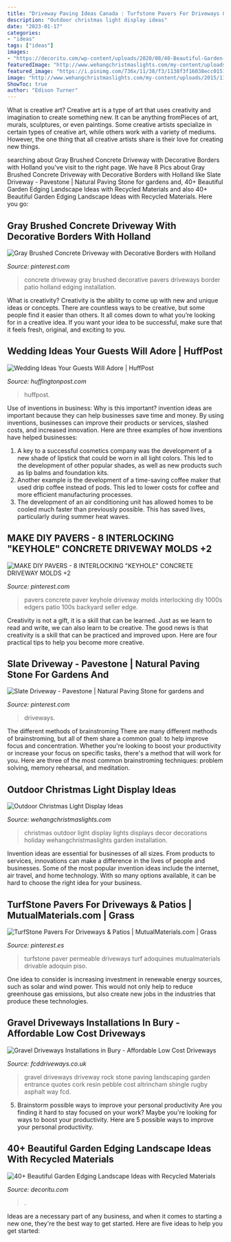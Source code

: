 ```yaml
---
title: "Driveway Paving Ideas Canada : Turfstone Pavers For Driveways &amp; Patios"
description: "Outdoor christmas light display ideas"
date: "2023-01-17"
categories:
- "ideas"
tags: ["ideas"]
images:
- "https://decoritu.com/wp-content/uploads/2020/08/40-Beautiful-Garden-Edging-Landscape-Ideas-with-Recycled-Materials-30.jpg"
featuredImage: "http://www.wehangchristmaslights.com/my-content/uploads/2015/11/12183835_933518293405777_8865694938728265210_o.jpg"
featured_image: "https://i.pinimg.com/736x/11/38/f3/1138f3f16038ecc0151be56461d9101a--concrete-driveways-holland.jpg"
image: "http://www.wehangchristmaslights.com/my-content/uploads/2015/11/12183835_933518293405777_8865694938728265210_o.jpg"
ShowToc: true
author: "Edison Turner"
---
```



What is creative art?
Creative art is a type of art that uses creativity and imagination to create something new. It can be anything fromPieces of art, murals, sculptures, or even paintings. Some creative artists specialize in certain types of creative art, while others work with a variety of mediums. However, the one thing that all creative artists share is their love for creating new things.

	

		
searching about Gray Brushed Concrete Driveway with Decorative Borders with Holland you've visit to the right page. We have 8 Pics about Gray Brushed Concrete Driveway with Decorative Borders with Holland like Slate Driveway - Pavestone | Natural Paving Stone for gardens and, 40+ Beautiful Garden Edging Landscape Ideas with Recycled Materials and also 40+ Beautiful Garden Edging Landscape Ideas with Recycled Materials. Here you go:
		
    
## Gray Brushed Concrete Driveway With Decorative Borders With Holland

<img loading=lazy src="https://i.pinimg.com/736x/11/38/f3/1138f3f16038ecc0151be56461d9101a--concrete-driveways-holland.jpg" onerror="this.onerror=null;this.src='https://tse2.mm.bing.net/th?id=OIP.NhVTbcDO9bMi8SUucJJ7CgHaLH&amp;pid=15.1';" alt="Gray Brushed Concrete Driveway with Decorative Borders with Holland">

_Source: pinterest.com_

>concrete driveway gray brushed decorative pavers driveways border patio holland edging installation. 

	

What is creativity?
Creativity is the ability to come up with new and unique ideas or concepts. There are countless ways to be creative, but some people find it easier than others. It all comes down to what you’re looking for in a creative idea. If you want your idea to be successful, make sure that it feels fresh, original, and exciting to you.

    
## Wedding Ideas Your Guests Will Adore | HuffPost

<img loading=lazy src="http://i.huffpost.com/gen/1251634/images/o-WEDDING-IDEAS-facebook.jpg" onerror="this.onerror=null;this.src='https://tse2.mm.bing.net/th?id=OIP.kCo9c0-Ju2qmsjf2wEyFuQHaLH&amp;pid=15.1';" alt="Wedding Ideas Your Guests Will Adore | HuffPost">

_Source: huffingtonpost.com_

>huffpost. 

	

Use of inventions in business: Why is this important?
invention ideas are important because they can help businesses save time and money. By using inventions, businesses can improve their products or services, slashed costs, and increased innovation. Here are three examples of how inventions have helped businesses: 
1. A key to a successful cosmetics company was the development of a new shade of lipstick that could be worn in all light colors. This led to the development of other popular shades, as well as new products such as lip balms and foundation kits. 
2. Another example is the development of a time-saving coffee maker that used drip coffee instead of pods. This led to lower costs for coffee and more efficient manufacturing processes.
3. The development of an air conditioning unit has allowed homes to be cooled much faster than previously possible. This has saved lives, particularly during summer heat waves.

    
## MAKE DIY PAVERS - 8 INTERLOCKING &quot;KEYHOLE&quot; CONCRETE DRIVEWAY MOLDS +2

<img loading=lazy src="https://i.pinimg.com/736x/f1/8d/11/f18d1130abb143de251bde32f2573347.jpg" onerror="this.onerror=null;this.src='https://tse2.mm.bing.net/th?id=OIP.0EsFunyG7avWWX6cqBZRNgHaJ4&amp;pid=15.1';" alt="MAKE DIY PAVERS - 8 INTERLOCKING &quot;KEYHOLE&quot; CONCRETE DRIVEWAY MOLDS +2">

_Source: pinterest.com_

>pavers concrete paver keyhole driveway molds interlocking diy 1000s edgers patio 100s backyard seller edge. 

	

Creativity is not a gift, it is a skill that can be learned. Just as we learn to read and write, we can also learn to be creative. The good news is that creativity is a skill that can be practiced and improved upon. Here are four practical tips to help you become more creative.

    
## Slate Driveway - Pavestone | Natural Paving Stone For Gardens And

<img loading=lazy src="https://i.pinimg.com/736x/1b/e6/30/1be63083fed09ced8f1b36db9c86219a.jpg" onerror="this.onerror=null;this.src='https://tse2.mm.bing.net/th?id=OIP.V_tPXZowpBNcn0ZLurEfmgHaEy&amp;pid=15.1';" alt="Slate Driveway - Pavestone | Natural Paving Stone for gardens and">

_Source: pinterest.com_

>driveways. 

	

The different methods of brainstroming
There are many different methods of brainstroming, but all of them share a common goal: to help improve focus and concentration. Whether you're looking to boost your productivity or increase your focus on specific tasks, there's a method that will work for you. Here are three of the most common brainstroming techniques: problem solving, memory rehearsal, and meditation.

    
## Outdoor Christmas Light Display Ideas

<img loading=lazy src="http://www.wehangchristmaslights.com/my-content/uploads/2015/11/12183835_933518293405777_8865694938728265210_o.jpg" onerror="this.onerror=null;this.src='https://tse3.mm.bing.net/th?id=OIP.tPzf3QGWh7uIqAXS-WfSyQHaE8&amp;pid=15.1';" alt="Outdoor Christmas Light Display Ideas">

_Source: wehangchristmaslights.com_

>christmas outdoor light display lights displays decor decorations holiday wehangchristmaslights garden installation. 

	

Invention ideas are essential for businesses of all sizes. From products to services, innovations can make a difference in the lives of people and businesses. Some of the most popular invention ideas include the internet, air travel, and home technology. With so many options available, it can be hard to choose the right idea for your business.

    
## TurfStone Pavers For Driveways &amp; Patios | MutualMaterials.com | Grass

<img loading=lazy src="https://i.pinimg.com/736x/1f/5f/f7/1f5ff73e2a98881c94291add37599afd.jpg" onerror="this.onerror=null;this.src='https://tse4.mm.bing.net/th?id=OIP.x2dgJI94luY5PUT5X2_McAHaLG&amp;pid=15.1';" alt="TurfStone Pavers For Driveways &amp; Patios | MutualMaterials.com | Grass">

_Source: pinterest.es_

>turfstone paver permeable driveways turf adoquines mutualmaterials drivable adoquin piso. 

	

One idea to consider is increasing investment in renewable energy sources, such as solar and wind power. This would not only help to reduce greenhouse gas emissions, but also create new jobs in the industries that produce these technologies.

    
## Gravel Driveways Installations In Bury - Affordable Low Cost Driveways

<img loading=lazy src="https://www.fcddriveways.co.uk/wp-content/uploads/2018/03/bury-gravel-installations-4.jpg" onerror="this.onerror=null;this.src='https://tse3.mm.bing.net/th?id=OIP.NnmKtTN48qJ1WG3iSDMb9wHaFj&amp;pid=15.1';" alt="Gravel Driveways Installations in Bury - Affordable Low Cost Driveways">

_Source: fcddriveways.co.uk_

>gravel driveways driveway rock stone paving landscaping garden entrance quotes cork resin pebble cost altrincham shingle rugby asphalt way fcd. 

	

5. Brainstorm possible ways to improve your personal productivity
Are you finding it hard to stay focused on your work? Maybe you're looking for ways to boost your productivity. Here are 5 possible ways to improve your personal productivity.

    
## 40+ Beautiful Garden Edging Landscape Ideas With Recycled Materials

<img loading=lazy src="https://decoritu.com/wp-content/uploads/2020/08/40-Beautiful-Garden-Edging-Landscape-Ideas-with-Recycled-Materials-30.jpg" onerror="this.onerror=null;this.src='https://tse2.mm.bing.net/th?id=OIP.lPOgJBPvLKFPDVoDHqXx9wHaE6&amp;pid=15.1';" alt="40+ Beautiful Garden Edging Landscape Ideas with Recycled Materials">

_Source: decoritu.com_

>. 

	

Ideas are a necessary part of any business, and when it comes to starting a new one, they're the best way to get started. Here are five ideas to help you get started: 


